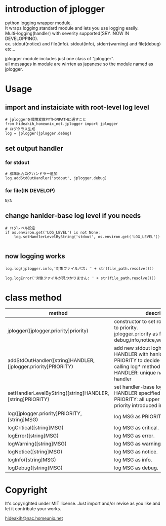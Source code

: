 # introduction of jplogger

python logging wrapper module.  
It wraps logging standard module and lets you use logging easily.  
Multi-logging(handler) with severity supported(SRY. NOW IN DEVELOPPING).  
ex. stdout(notice) and file(info). stdout(info), stderr(warning) and file(debug)  etc...  

jplogger module includes just one class of "jplogger".  
all messages in module are wirrten as japanese so the module named as jplogger.  


# Usage

## import and instaiciate with root-level log level

```
# jploggerを環境変数PYTHONPATHに通すこと
from hideakih_homeunix_net.jplogger import jplogger
# ログクラス生成
log = jplogger(jplogger.debug)
```

## set output handler

### for stdout
```
# 標準出力ログハンドラー追加
log.addStdOutHandler('stdout', jplogger.debug)
```
### for file(IN DEVELOP)
```
N/A
```

## change hanlder-base log level if you needs

```
# ログレベル設定
if os.environ.get('LOG_LEVEL') is not None:
	log.setHandlerLevelByString('stdout', os.environ.get('LOG_LEVEL'))
```
```
```

## now logging works
```
log.log(jplogger.info,'対象ファイルパス: ' + str(file_path.resolve()))
```
```
log.logError('対象ファイルが見つかりません: ' + str(file_path.resolve()))
```

# class method
|method|description|example|
|-|-|-|
|jplogger([jplogger.priority]priority)|constructor to set root-base log level to priority. <br> jplogger.priority as follows: debug,info,notice,warning,error,critical|log = jplogger(jpllogger.debug)|
|addStdOutHandler([string]HANDLER, [jplogger.priority]PRIORITY)|add new stdout loghandler as HANDLER with hanlder-base PRIORITY to decide to output log by calling log* method as shown below. <br> HANDLER: unique name to specify the handler|log.addStdOutHandler('uniquename_for_stdout', jplogger.info)|
|setHandlerLevelByString([string]HANDLER, [string]PRIORITY)|set handler-base log level of HANDLER specified to PRIORITY <br> PRIORITY: all upper case string of priority introduced in jplogger()|setHandlerLevelByString('uniqename_for_stdout', 'NOTICE')|
|log([jplogger.priority]PRIORITY, [string]MSG)|log MSG as PRIORITY.|log.log(jplogger.info, 'info msg')|
|logCritical([string]MSG)|log MSG as critical.|log.logCritical('error msg')|
|logError([string]MSG)|log MSG as error.|log.logError('error msg')|
|logWarning([string]MSG)|log MSG as warning.|log.logWarning('error msg')|
|logNotice([string]MSG)|log MSG as notice.|log.logNotice('error msg')|
|logInfo([string]MSG)|log MSG as info.|log.logInfo('error msg')|
|logDebug([string]MSG)|log MSG as debug.|log.logDebug('error msg')|


# Copyright
It's copyrighted under MIT license.
Just import and/or revise as you like and let it contribute your works.

hideakih@nac.homeunix.net
